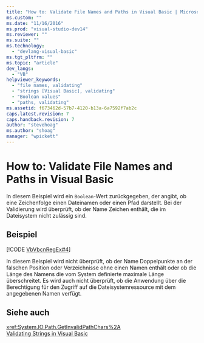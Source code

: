 ```yaml
---
title: "How to: Validate File Names and Paths in Visual Basic | Microsoft Docs"
ms.custom: ""
ms.date: "11/16/2016"
ms.prod: "visual-studio-dev14"
ms.reviewer: ""
ms.suite: ""
ms.technology: 
  - "devlang-visual-basic"
ms.tgt_pltfrm: ""
ms.topic: "article"
dev_langs: 
  - "VB"
helpviewer_keywords: 
  - "file names, validating"
  - "strings [Visual Basic], validating"
  - "Boolean values"
  - "paths, validating"
ms.assetid: f673462d-57b7-4120-b13a-6a7592f7ab2c
caps.latest.revision: 7
caps.handback.revision: 7
author: "stevehoag"
ms.author: "shoag"
manager: "wpickett"
---
```

# How to: Validate File Names and Paths in Visual Basic
In diesem Beispiel wird ein `Boolean`\-Wert zurückgegeben, der angibt, ob eine Zeichenfolge einen Dateinamen oder einen Pfad darstellt.  Bei der Validierung wird überprüft, ob der Name Zeichen enthält, die im Dateisystem nicht zulässig sind.  
  
## Beispiel  
 [!CODE [VbVbcnRegEx#4](../CodeSnippet/VS_Snippets_VBCSharp/VbVbcnRegEx#4)]  
  
 In diesem Beispiel wird nicht überprüft, ob der Name Doppelpunkte an der falschen Position oder Verzeichnisse ohne einen Namen enthält oder ob die Länge des Namens die vom System definierte maximale Länge überschreitet.  Es wird auch nicht überprüft, ob die Anwendung über die Berechtigung für den Zugriff auf die Dateisystemressource mit dem angegebenen Namen verfügt.  
  
## Siehe auch  
 <xref:System.IO.Path.GetInvalidPathChars%2A>   
 [Validating Strings in Visual Basic](../../../../visual-basic/programming-guide/language-features/strings/validating-strings.md)